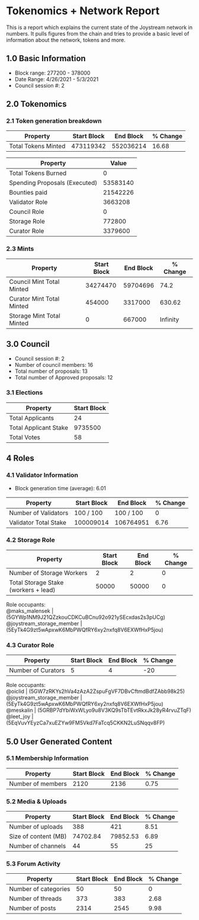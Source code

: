 # Tokenomics + Network Report
This is a report which explains the current state of the Joystream network in numbers. It pulls figures from the chain and tries to provide a basic level of information about the network, tokens and more. 

## 1.0 Basic Information
* Block range: 277200 - 378000
* Date Range: 4/26/2021 - 5/3/2021
* Council session #: 2

## 2.0 Tokenomics
### 2.1 Token generation breakdown
| Property            | Start Block | End Block | % Change |
|---------------------|--------------|--------------|----------|
| Total Tokens Minted |  473119342 | 552036214 | 16.68 |

| Property            | Value        |
|---------------------|--------------|
| Total Tokens Burned | 0           | 
| Spending Proposals (Executed)   |  53583140                  |
| Bounties paid       |  21542226                           |
| Validator Role      |  3663208            | 
| Council Role        | 0             | 
| Storage Role        | 772800             | 
| Curator Role        | 3379600             |


### 2.3 Mints 
| Property                    | Start Block           | End Block | % Change |
|-----------------------------|-----------------------|--------------|----------|
| Council Mint Total Minted   | 34274470  |  59704696 |74.2          |
| Curator Mint Total Minted   |  454000 | 3317000| 630.62          |
| Storage Mint Total Minted   |  0 |  667000            |  Infinity        |

## 3.0 Council
* Council session #: 2
* Number of council members: 16
* Total number of proposals: 13
* Total number of Approved proposals: 12

### 3.1 Elections
| Property                    | Start Block  |
|-----------------------------|--------------|
| Total Applicants            |24              |
| Total Applicant Stake       |9735500              |
| Total Votes                 |58             |

## 4 Roles
### 4.1 Validator Information
* Block generation time (average): 6.01

| Property                    | Start Block | End Block | % Change |
|-----------------------------|--------------|--------------|----------|
| Number of Validators       |  100 / 100 | 100 / 100 | 0 |
| Validator Total Stake       | 100009014 | 106764951 | 6.76 |


### 4.2 Storage Role
| Property                | Start Block | End Block | % Change |
|-------------------------|--------------|--------------|----------|
| Number of Storage Workers | 2  |  2 | 0 |
| Total Storage Stake (workers + lead)  | 50000 |  50000 | 0 |   

Role occupants:  
@maks_malensek | (5GYWp1NM9J21QZzkouCDKCuBCnu92o921ySEcxdas2s3pUCg)  
@joystream_storage_member | (5EyTk4G9zt5wApxwK6MbPWQfRY6xy2nxfq8V6EXWfHxP5jou)  


### 4.3 Curator Role
| Property                | Start Block | End Block | % Change |
|-------------------------|--------------|--------------|----------|
| Number of Curators      | 5 | 4 | -20 |   

Role occupants:  
@oiclid | (5GW7zRKYs2hVa4zAzA2ZspuFgVF7DBvCftmdBdfZAbb98k25)  
@joystream_storage_member | (5EyTk4G9zt5wApxwK6MbPWQfRY6xy2nxfq8V6EXWfHxP5jou)  
@meskalin | (5GRBP7dYbiWxWLyo9u8V3KQ9sTbTEvtRkxJk28yR4rvuZTqF)  
@leet_joy | (5EqVuvYEyzCa7xuEZYw9FM5Vkd7FaTcq5CKKN2LuSNqqv8FP)  


## 5.0 User Generated Content
### 5.1 Membership Information
| Property          | Start Block | End Block | % Change |
|-------------------|--------------|--------------|----------|
| Number of members | 2120|  2136 | 0.75 |

### 5.2 Media & Uploads
| Property                | Start Block | End Block | % Change |
|-------------------------|--------------|--------------|----------|
| Number of uploads       | 388 | 421  |  8.51 |
| Size of content (MB)        |  74702.84 |  79852.53 | 6.89          |
| Number of channels      |  44 | 55 | 25 |

### 5.3 Forum Activity
| Property          | Start Block | End Block | % Change |
|-------------------|--------------|--------------|----------|
| Number of categories | 50 | 50 | 0         |
| Number of threads    | 373| 383 | 2.68         |
| Number of posts      | 2314 | 2545            |  9.98        |